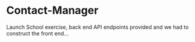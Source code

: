 # Contact-Manager

Launch School exercise, back end API endpoints provided and we had to construct the front end...
